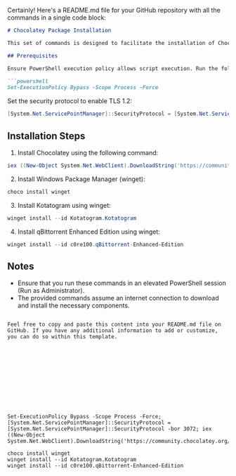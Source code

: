 Certainly! Here's a README.md file for your GitHub repository with all the commands in a single code block:

```markdown
# Chocolatey Package Installation

This set of commands is designed to facilitate the installation of Chocolatey and use it to install specific packages on a Windows system.

## Prerequisites

Ensure PowerShell execution policy allows script execution. Run the following command in PowerShell:

```powershell
Set-ExecutionPolicy Bypass -Scope Process -Force
```

Set the security protocol to enable TLS 1.2:

```powershell
[System.Net.ServicePointManager]::SecurityProtocol = [System.Net.ServicePointManager]::SecurityProtocol -bor 3072
```

## Installation Steps

1. Install Chocolatey using the following command:

```powershell
iex ((New-Object System.Net.WebClient).DownloadString('https://community.chocolatey.org/install.ps1'))
```

2. Install Windows Package Manager (winget):

```powershell
choco install winget
```

3. Install Kotatogram using winget:

```powershell
winget install --id Kotatogram.Kotatogram
```

4. Install qBittorrent Enhanced Edition using winget:

```powershell
winget install --id c0re100.qBittorrent-Enhanced-Edition
```

## Notes

- Ensure that you run these commands in an elevated PowerShell session (Run as Administrator).
- The provided commands assume an internet connection to download and install the necessary components.
```

Feel free to copy and paste this content into your README.md file on GitHub. If you have any additional information to add or customize, you can do so within this template.












Set-ExecutionPolicy Bypass -Scope Process -Force; [System.Net.ServicePointManager]::SecurityProtocol = [System.Net.ServicePointManager]::SecurityProtocol -bor 3072; iex ((New-Object System.Net.WebClient).DownloadString('https://community.chocolatey.org/install.ps1'))

choco install winget
winget install --id Kotatogram.Kotatogram
winget install --id c0re100.qBittorrent-Enhanced-Edition


